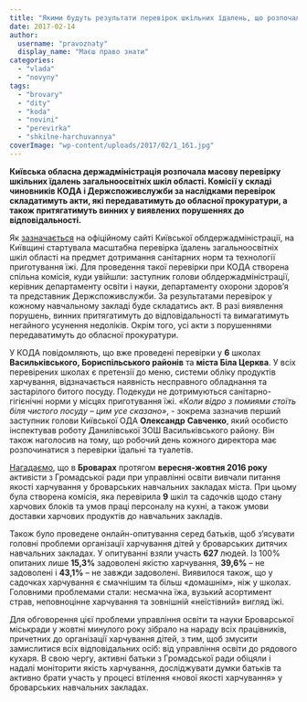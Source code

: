 ```yaml
---
title: "Якими будуть результати перевірок шкільних їдалень, що розпочала Київська ОДА?"
date: 2017-02-14
author: 
  username: "pravoznaty"
  display_name: "Маєш право знати"
categories: 
  - "vlada"
  - "novyny"
tags: 
  - "brovary"
  - "dity"
  - "koda"
  - "novini"
  - "perevirka"
  - "shkilne-harchuvannya"
coverImage: "wp-content/uploads/2017/02/1_161.jpg"
---
```


**Київська обласна держадміністрація розпочала масову перевірку шкільних їдалень загальноосвітніх шкіл області. Комісії у складі чиновників КОДА і Держспоживслужби за наслідками перевірок складатимуть акти, які передаватимуть до обласної прокуратури, а також притягатимуть винних у виявлених порушеннях до відповідальності.**

Як [зазначається](https://koda.gov.ua/news/v-kiivskiy-oblasti-masova-perevirka/) на офіційному сайті Київської облдержадміністрації, на Київщині стартувала масштабна перевірка їдалень загальноосвітніх шкіл області на предмет дотримання санітарних норм та технології приготування їжі. Для проведення такої перевірки при КОДА створена спільна комісія, куди увійшли: заступник голови облдержадміністрації, керівник департаменту освіти і науки, департаменту охорони здоров’я та представник Держспоживслужби. За результатами перевірок у кожному навчальному закладі буде складатись акт. В разі виявлення порушень, винних притягатимуть до відповідальності та вимагатимуть негайного усунення недоліків. Окрім того, усі акти з порушеннями передаватимуть до обласної прокуратури.

У КОДА повідомляють, що вже проведені перевірки у **6** школах **Васильківського, Бориспільського районів** та **міста Біла Церква**. У всіх перевірених школах є претензії до меню, системи обліку продуктів харчування, відзначається наявність несправного обладнання та застарілого битого посуду. Подекуди не дотримуються санітарно-гігієнічні норми у місцях приготування їжі. _«Коли відро з помиями стоїть біля чистого посуду – цим усе сказано»_, - зокрема зазначив перший заступник голови Київської ОДА **Олександр** **Савченко**, який особисто інспектував роботу Данилівської ЗОШ Васильківського району. Він також наголосив на тому, що робочий день кожного директора має розпочинатися з перевірки їдальні та туалетів.

[Нагадаємо](https://mpz.brovary.org/rezultaty-perevirky-harchuvannya-u-brovarskyh-navchalnyh-zakladah-gromadska-rada/), що в **Броварах** протягом **вересня-жовтня 2016 року** активісти з Громадської ради при управлінні освіти вивчали питання якості харчування у броварських навчальних закладах міста. При цьому була створена комісія, яка перевірила **9** шкіл та садочків щодо стану харчових блоків та умов праці персоналу на кухні, а також умови доставки харчових продуктів до навчальних закладів.

Також було проведене онлайн-опитування серед батьків, щоб з’ясувати головні проблеми організації харчування дітей у броварських дитячих навчальних закладах. У опитуванні взяли участь **627** людей. Із 100% опитаних лише **15,3%** задоволені якістю харчування, **39,6%** – не задоволені і **43,1%** – не завжди задоволені. Виявилося також, що у садочках харчування є смачнішим та більш «домашнім», ніж у школах. Головними проблемами стали: несмачна їжа, вузький асортимент страв, неповноцінне харчування та зовнішній «неїстівний» вигляд їжі.

Для обговорення цієї проблеми управління освіти та науки Броварської міськради у жовтні минулого року зібрало на нараду всіх працівників, причетних до організації харчування дітей, з тим, щоб змусити замислитися всіх відповідальних осіб: від управління освіти до рядового кухаря. В свою чергу, активні батьки з Громадської ради обіцяли і надалі моніторити якість харчування, досліджувати думки батьків та активно брати участь у процесі втілення «нової якості харчування» у броварських навчальних закладах.
